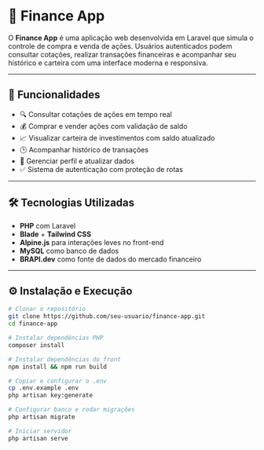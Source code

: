 # 💸 Finance App

O **Finance App** é uma aplicação web desenvolvida em Laravel que simula o controle de compra e venda de ações. Usuários autenticados podem consultar cotações, realizar transações financeiras e acompanhar seu histórico e carteira com uma interface moderna e responsiva.

---

## 🚀 Funcionalidades

- 🔍 Consultar cotações de ações em tempo real
- 💰 Comprar e vender ações com validação de saldo
- 📈 Visualizar carteira de investimentos com saldo atualizado
- 🕒 Acompanhar histórico de transações
- 👤 Gerenciar perfil e atualizar dados
- ✅ Sistema de autenticação com proteção de rotas

---

## 🛠️ Tecnologias Utilizadas

- **PHP** com Laravel
- **Blade** + **Tailwind CSS**
- **Alpine.js** para interações leves no front-end
- **MySQL** como banco de dados
- **BRAPI.dev** como fonte de dados do mercado financeiro

---

## ⚙️ Instalação e Execução

```bash
# Clonar o repositório
git clone https://github.com/seu-usuario/finance-app.git
cd finance-app

# Instalar dependências PHP
composer install

# Instalar dependências do front
npm install && npm run build

# Copiar e configurar o .env
cp .env.example .env
php artisan key:generate

# Configurar banco e rodar migrações
php artisan migrate

# Iniciar servidor
php artisan serve
